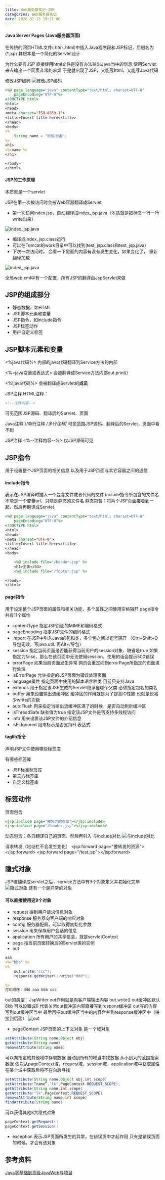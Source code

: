 ```yaml
---
title: Web服务器笔记-JSP
categories: Web服务器笔记
date: 2020-02-13 19:21:00
---
```

#### Java Server Pages  (Java服务器页面)
在传统的网页HTML文件(*.htm,*.html)中插入Java程序段和JSP标记，后缀名为(*.jsp)
其根本是一个简化的Servlet设计

为什么要有JSP
直接使用html文件是没有办法输出Java当中的信息
使用Servlet来去输出一个网页非常的麻烦
于是就出现了JSP，又能写html，又能写Java代码

修改JSP编码
![修改JSP编码](web-server-note-9/1.png)

```jsp
<%@ page language="java" contentType="text/html; charset=UTF-8"
    pageEncoding="UTF-8"%>
<!DOCTYPE html>
<html>
<head>
<meta charset="ISO-8859-1">
<title>Insert title here</title>
</head>
<body>
<%
	String name = "蚂蚁小强";
%>
<h1>
<%=name %>
</h1>

</body>
</html>
```


#### JSP的工作原理
本质就是一个servlet

JSP在第一次被访问时会被Web容器翻译成Servlet
- 第一次访问index.jsp，自动翻译成index_jsp.java（本质就是把标签一行一行write出来）

![index_jsp.java](web-server-note-9/2.png)

- 编译成index_jsp.class运行
- 可以在Tomcat的work目录中可以找到(test_jsp.class和test_jsp.java)
- 下次一次访问时， 会看一下里面的内容有没有发生变化，如果变化了， 重新翻译加载

![index_jsp.java](web-server-note-9/3.png)

全局web.xml中有一个配置，所有JSP的翻译由JspServlet来做

## JSP的组成部分
- 静态数据，如HTML
- JSP脚本元素和变量
- JSP指令，如include指令
- JSP标签动作
- 用户自定义标签

## JSP脚本元素和变量
<%java代码%>
内部的java代码翻译到Service方法的内部

<%=java变量或表达式>
会被翻译成Service方法内部out.print()

<%!java代码%>
会被翻译成Servlet的**成员**

JSP注释
HTML注释：
```html
<!--注释内容-->
```
可见范围JSP源码、翻译后的Servlet、页面

Java注释
//单行注释  /*多行注释*/
可见范围JSP源码、翻译后的Servlet，页面中看不到

JSP注释
<%--注释内容--%>
仅JSP源码可见

## JSP指令
用于设置整个JSP页面的相关信息
以及用于JSP页面与其它容器之间的通信

#### include指令
表示在JSP编译时插入一个包含文件或者代码的文件
include指令所包含的文件名不能是一个变量url，只能是静态的文件名
静态包含：将两个JSP页面接着到一起，然后再翻译成Servlet

```jsp
<%@ page language="java" contentType="text/html; charset=UTF-8"
    pageEncoding="UTF-8"%>
<!DOCTYPE html>
<html>
<head>
<meta charset="UTF-8">
<title>Insert title here</title>
</head>
<body>

	<%@ include file="/header.jsp" %>
	<h1>主体</h1>
	<%@ include file="/footer.jsp" %>
	
</body>
</html>
```

#### page指令
用于设定整个JSP页面的属性和相关功能，多个属性之间使用空格隔开
page指令共有11个属性

- contentType
指定JSP页面的MIME和编码格式
- pageEncoding
指定JSP文件的编码格式
- import
在JSP中引入Java的包和类，多个包之间以逗号隔开
（Ctrl+Shift+O 导包无效，写java.util. 再Alt+/导包）
- session
指定当前页面是否能获得当前用户的session对象，缺省是true
如果指定为false，那么在该页面中无法使用session，使用的话会提示500错误
- errorPage
如果当前页面发生异常
网页会重定向到errorPage所指定的页面进行处理
- isErrorPage
允许指定的JSP页面为错误处理页面
- language属性
指定页面中使用的脚本语言种类
目前只支持Java
- extends
用于指定该JSP生成的Servlet继承自哪个父类
必须指定包名加类名
- buffer
用来设置输出流缓冲区
缓冲区的作用就是为了提高IO性能
也就是说减少write的次数
- autoFlush
用来指定当输出流缓冲区满了的时候，是否自动刷新缓冲区
- isThreadSafe
缺省值为true
指定该JSP文件是否支持多线程访问
- info
用来设置该JSP文件的介绍信息
- isELIgnored
用来标示是否支持EL表达式

#### taglib指令
声明JSP文件使用哪些标签库

有哪些标签库
- JSP标准标签库
- 第三方标签库
- 自定义标签库

## 标签动作

页面包含
```jsp
<jsp:include page="被包含的页面"></jsp:include>
<jsp:include page="/header.jsp"></jsp:include>
```
动态包含：各自翻译自己的页面，然后再引入
与include对比
![与include对比](web-server-note-9/4.png)

请求转发（地址栏不会发生变化）
<jsp:forward page="要转发的资源"></jsp:forward>
<jsp:forward page="/test.jsp"></jsp:forward>


## 隐式对象
JSP被翻译成servlet之后，service方法中有9个对象定义并初始化完毕
![隐式对象](web-server-note-9/5.png)
还有一个是异常的对象

#### 可以直接使用这9个对象

- request
得到用户请求信息对象
- response
服务器向客户端的响应对象
- config
服务器配置，可以取得初始化参数
- session
用来保存用户会话的信息
- application
所有用户的共享信息，就是servletContext
- page
指当前页面转换后的Servlet类的实例
- out
```jsp
aaa
<%="bbb" %>
<%
	out.write("ccc");
	response.getWriter().write("ddd");
	
%>
打印顺序：ddd aaa bbb ccc 
```
out的类型：JspWriter
out作用就是向客户端输出内容 out.write()
out缓冲区默认8kb
可以设置成0 代表关闭out缓冲区内容直接写到respons缓冲区
out写的内容写到out缓冲区当中
最后再把out缓冲区当中的内容合并到response缓冲区中（拼接到后面）
![out](web-server-note-9/6.png)
- pageContext
JSP页面的上下文对象
是一个域对象
```java
setAttribute(String name,Object obj)
getAttribute(String name)
removeAttrbute(String name)
```
可以向指定的其他域中存取数据
自动到所有的域当中找数据
从小到大的范围搜索数据
依次从pageContext域，request域，session域，application域中获取属性
在某个域中获取后将不在向后寻找
```java
setAttribute(String name,Object obj,int scope)
setAttribute(“name”,"lk",PageContext.REQUEST_SCOPE);
getAttribute(String name,int scope)
getAttribute("lk",PageContext.REQUEST_SCOPE)
removeAttrbute(String name,int scope)
findAttribute(String name)
```

可以获得其他8大隐式对象
```java
pageContext.getRequest()
pageContext.getSession()
```
- exception
表示JSP页面所发生的异常，在错误页中才起作用
只有是错误页面的时候，才会有该对象

## 参考资料

[Java零基础到高级JavaWeb与项目](https://study.163.com/course/introduction/1005981003.htm)